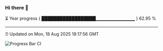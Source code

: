 ### Hi there 👋

⏳ Year progress { ██████████████████▁▁▁▁▁▁▁▁▁▁▁▁ } 62.95 %

---

⏰ Updated on Mon, 18 Aug 2025 18:17:56 GMT

![Progress Bar CI](https://github.com/Shyam-Makwana/GitHub-Actions-Demo/workflows/Progress%20Bar%20CI/badge.svg)

